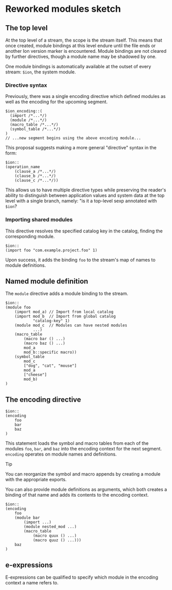 # Reworked modules sketch
<!--
## Module structure
* Internal
    * Shared reference to the `Catalog` of external shared modules
    * Map of names to nested module definitions
* Exported
    * Symbol table
    * Macro table

## Module bindings

In every scope:
* `(import module-name catalog-name catalog-version?)` statements are resolved in the `Catalog`. Upon success, adds `module-name` to the local module bindings.
* `(module module-name)` defines a module and adds `module-name` to the scope's module bindings.

```ion
(module greetings
    (module english
        (macro_table
            (macro greet () "hello")))
    (module french
        (macro_table
            (macro greet () "bonjour")
    (import german "com.example.language.german" 1)
    (macro_table
        (export english::greet english) // `greetings::english`
        (export german::greet german)   // `greetings::german`
        (export french::greet french))) // `greetings::french`
```

Module bindings are lexically scoped.
References to a module will be searched for first in the enclosing scope, and then recursively upward in each parent scope.

```ion
(module outer
    (module nested_a
        (macro_table
            (macro foo () /*...*/)))
    // binding 'nested_a' now exists inside 'outer'
    (module nested_b
        (macro_table
            // binding 'nested_a' is not found in 'nested_b',
            // but it is found in the parent scope.
            (macro bar () (.nested_a::foo))))
```

Module bindings in a scope cannot be deleted, but they can be shadowed.

```ion
(module outer
    (module nested_a
        (macro_table
            (macro foo1 () /*...*/)))
    // binding 'nested_a' now exists inside 'outer'
    (module nested_a
        (macro_table
            (macro foo2 () /*...*/)))
    // a new binding 'nested_a' now shadows the old 'nested_a'
    (module nested_b
        (macro_table
            (export nested_a::foo1)   // ERROR: invalid reference
            (export nested_a::foo2))) // OK
```

There is no qualified syntax for un-shadowing a module reference.
-->
<!--
## Macro bindings



Inside a `(module ...)` definition clause, `(macro macro-name ...)` statements define a macro and add its name to the current scope's macro bindings.

```ion
(module foo
    (macro bar (x) /*...*/)
    // Binding 'bar' now exists.
    (macro_table
        (macro baz () (.bar 0))
        // The macro table has a single macro, `baz`, which calls `bar`
    )
)
```

As with module bindings, a scope's macro bindings can be shadowed.
```ion
(module foo
    (macro bar () (.none))
    // Binding 'bar' now exists.
    (macro bar (x) /*...*/)
    // A new binding 'bar' has been creating, shadowing the old binding.
    (macro_table
        // The macro table has a single macro, baz, which calls
        // the most recently defined macro `bar`.
        (macro baz () (.bar 0))
    )
)
```

A macro defined inside a nested module's symbol table can be referred to using qualified syntax.
```ion
(module foo
    (macro bar () (.none))
    // Binding 'bar' now exists.
    (module inner
        (macro_table
            (macro bar () /*...*/)))
    (macro_table
        // Macros can refer
        (macro baz () (.bar 0))
    )
)
```

Inside a `(macro_table ...)` clause, `(macro macro-name ...)` defines a macro and adds it to the symbol table being constructed.
It does not add a name to the local bindings.
All macros within the same `(macro_table)` clause must have unique names.

```ion
(module foo
    (macro_table
        (macro bar (x) /*...*/)
        (macro baz () /*...*/)
        (macro baz () /*...*/))) // ERROR: a macro with name 'baz'
                                 //        already exists in this table
```
-->
## The top level

At the top level of a stream, the scope is the stream itself.
This means that once created, module bindings at this level endure until the file ends or another Ion version marker is encountered.
Module bindings are not cleared by further directives, though a module name may be shadowed by one.

One module bindings is automatically available at the outset of every stream: `$ion`, the system module.

### Directive syntax

Previously, there was a single encoding directive which defined modules as well as the encoding for the upcoming segment.
```ion
$ion_encoding::(
  (import /*...*/)
  (module /*...*/)
  (macro_table /*...*/)
  (symbol_table /*...*/)
)
// ...new segment begins using the above encoding module...
```

This proposal suggests making a more general "directive" syntax in the form:

```ion
$ion::
(operation_name
    (clause_a /*...*/)
    (clause_b /*...*/)
    (clause_c /*...*/))
```

This allows us to have multiple directive types while preserving the reader's ability to distinguish
between application values and system data at the top level with a single branch,
namely: "is it a top-level sexp annotated with `$ion`?


### Importing shared modules

This directive resolves the specified catalog key in the catalog, finding the corresponding module.

```ion
$ion::
(import foo "com.example.project.foo" 1)
```
Upon success, it adds the binding `foo` to the stream's map of names to module definitions.

## Named module definition

The `module` directive adds a module binding to the stream.

```ion
$ion::
(module foo
    (import mod_a) // Import from local catalog
    (import mod_b  // Import from global catalog
            "catalog-key" 1)
    (module mod_c  // Modules can have nested modules
            ...)
    (macro_table
        (macro bar () ...)
        (macro baz () ...)
        mod_a
        mod_b::specific macro))
    (symbol_table
        mod_c
        ["dog", "cat", "mouse"]
        mod_a
        ["cheese"]
        mod_b)
)
```

## The encoding directive

```ion
$ion::
(encoding
    foo
    bar
    baz
)
```

This statement loads the symbol and macro tables from each of the modules `foo`, `bar`, and `baz` into the encoding context for the next segment.
`encoding` operates on module names and definitions.

> [!TIP]
> You can reorganize the symbol and macro appends by creating a module with the appropriate exports.

You can also provide module definitions as arguments, which both creates a binding of that name and adds its contents to the encoding context.

```ion
$ion::
(encoding
    foo
    (module bar
        (import ...)
        (module nested_mod ...)
        (macro_table
            (macro quux () ...)
            (macro quuz () ...)))
    baz
)
```

## e-expressions

E-expressions can be qualified to specify which module in the encoding context a name refers to.